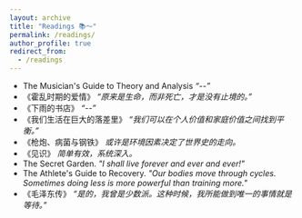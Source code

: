```yaml
---
layout: archive
title: "Readings 📚～"
permalink: /readings/
author_profile: true
redirect_from:
  - /readings
---
```

- <span title="Jane Piper Clendinning, Elizabeth West Marvin"> The Musician's Guide to Theory and Analysis *“--”*</span> <br>
- <span title="加西亚·马尔克斯">《霍乱时期的爱情》 *“原来是生命，而非死亡，才是没有止境的。”*</span> <br>
- <span title="日向理惠子">《下雨的书店》 *“--”*</span> <br>
- <span title="余华">《我们生活在巨大的落差里》 *“我们可以在个人价值和家庭价值之间找到平衡。”*</span> <br>
- <span title="贾雷德·戴蒙德">《枪炮、病菌与钢铁》 *或许是环境因素决定了世界史的走向。*</span> <br>
- <span title="吴军">《见识》 *简单有效，系统深入。*</span> <br>
- <span title="Frances Hodgson Burnett">The Secret Garden. *"I shall live forever and ever and ever!"*</span> <br>
- <span title="Sage Rountree">The Athlete's Guide to Recovery. *"Our bodies move through cycles. Sometimes doing less is more powerful than training more."*</span> <br>
- <span title="罗斯·特里尔">《毛泽东传》 *“是的，我曾是少数派。这种时候，我所能做到唯一的事情就是等待。”*</span> <br>
